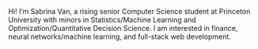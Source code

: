 Hi! I’m Sabrina Van, a rising senior Computer Science student at Princeton University with minors in Statistics/Machine Learning
and Optimization/Quantitative Decision Science. I am interested in finance, neural networks/machine learning, and full-stack web development.


<!---
sabvan/sabvan is a ✨ special ✨ repository because its `README.md` (this file) appears on your GitHub profile.
You can click the Preview link to take a look at your changes.
--->
